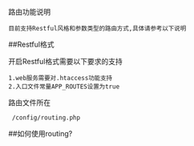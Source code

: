 路由功能说明

	目前支持Restful风格和参数类型的路由方式,具体请参考以下说明
	
##Restful格式

开启Restful格式需要以下要求的支持

```
1.web服务需要对.htaccess功能支持
2.入口文件常量APP_ROUTES设置为true
```

路由文件所在
```
 /config/routing.php
```

##如何使用routing?

